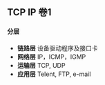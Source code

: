 ## TCP IP 卷1

#### 分层

* **链路层** 设备驱动程序及接口卡
* **网络层** IP，ICMP，IGMP
* **运输层** TCP, UDP
* **应用层** Telent, FTP, e-mail